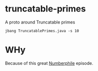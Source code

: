 # truncatable-primes

A proto around Truncatable primes

```
jbang TruncatablePrimes.java -s 10
```

# WHy

Because of this great [Numberphile](https://youtu.be/azL5ehbw_24) episode.
